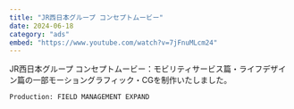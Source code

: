 ```yaml
---
title: "JR西日本グループ コンセプトムービー"
date: 2024-06-18
category: "ads"
embed: "https://www.youtube.com/watch?v=7jFnuMLcm24"
---
```


JR西日本グループ コンセプトムービー：モビリティサービス篇・ライフデザイン篇の一部モーショングラフィック・CGを制作いたしました。

```plaintext
Production: FIELD MANAGEMENT EXPAND
```
